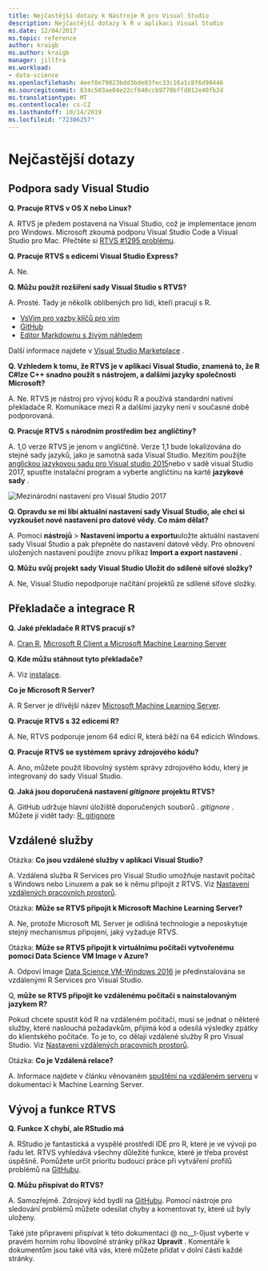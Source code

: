 ```yaml
---
title: Nejčastější dotazy k Nástroje R pro Visual Studio
description: Nejčastější dotazy k R v aplikaci Visual Studio
ms.date: 12/04/2017
ms.topic: reference
author: kraigb
ms.author: kraigb
manager: jillfra
ms.workload:
- data-science
ms.openlocfilehash: 4eef8e79023bdd3bde03fec33c16a1c8f6d90446
ms.sourcegitcommit: 034c503ae04e22cf840ccb9770bffd012e40fb2d
ms.translationtype: MT
ms.contentlocale: cs-CZ
ms.lasthandoff: 10/14/2019
ms.locfileid: "72306257"
---
```

# <a name="frequently-asked-questions"></a>Nejčastější dotazy

## <a name="visual-studio-support"></a>Podpora sady Visual Studio

**Q. Pracuje RTVS v OS X nebo Linux?**

A. RTVS je předem postavená na Visual Studio, což je implementace jenom pro Windows. Microsoft zkoumá podporu Visual Studio Code a Visual Studio pro Mac. Přečtěte si [RTVS #1295 problému](https://github.com/Microsoft/RTVS/issues/1295).

**Q. Pracuje RTVS s edicemi Visual Studio Express?**

A. Ne.

**Q. Můžu použít rozšíření sady Visual Studio s RTVS?**

A. Prosté. Tady je několik oblíbených pro lidi, kteří pracují s R.

- [VsVim pro vazby klíčů pro vim](https://marketplace.visualstudio.com/items?itemName=JaredParMSFT.VsVim)
- [GitHub](https://marketplace.visualstudio.com/items?itemName=GitHub.GitHubExtensionforVisualStudio)
- [Editor Markdownu s živým náhledem](https://marketplace.visualstudio.com/items?itemName=MadsKristensen.MarkdownEditor)

Další informace najdete v [Visual Studio Marketplace](https://marketplace.visualstudio.com/) .

**Q. Vzhledem k tomu, že RTVS je v aplikaci Visual Studio, znamená to, že R C#lze C++ snadno použít s nástrojem, a dalšími jazyky společnosti Microsoft?**

A. Ne. RTVS je nástroj pro vývoj kódu R a používá standardní nativní překladače R. Komunikace mezi R a dalšími jazyky není v současné době podporovaná.

**Q. Pracuje RTVS s národním prostředím bez angličtiny?**

A. 1,0 verze RTVS je jenom v angličtině. Verze 1,1 bude lokalizována do stejné sady jazyků, jako je samotná sada Visual Studio. Mezitím použijte [anglickou jazykovou sadu pro Visual studio 2015](https://www.microsoft.com/download/details.aspx?id=48157)nebo v sadě visual Studio 2017, spusťte instalační program a vyberte angličtinu na kartě **jazykové sady** .

![Mezinárodní nastavení pro Visual Studio 2017](media/FAQ-international-settings.png)

**Q. Opravdu se mi líbí aktuální nastavení sady Visual Studio, ale chci si vyzkoušet nové nastavení pro datové vědy. Co mám dělat?**

A. Pomocí **nástrojů** > **Nastavení importu a exportu**uložte aktuální nastavení sady Visual Studio a pak přepněte do nastavení datové vědy. Pro obnovení uložených nastavení použijte znovu příkaz **Import a export nastavení** .

**Q. Můžu svůj projekt sady Visual Studio Uložit do sdílené síťové složky?**

A. Ne, Visual Studio nepodporuje načítání projektů ze sdílené síťové složky.

## <a name="r-interpretersintegration"></a>Překladače a integrace R

**Q. Jaké překladače R RTVS pracují s?**

A. [Cran R](https://cran.r-project.org/), [Microsoft R Client a Microsoft Machine Learning Server](/machine-learning-server/)

**Q. Kde můžu stáhnout tyto překladače?**

A. Viz [instalace](installing-r-tools-for-visual-studio.md).

**Co je Microsoft R Server?**

A. R Server je dřívější název [Microsoft Machine Learning Server](/machine-learning-server/what-is-machine-learning-server).

**Q. Pracuje RTVS s 32 edicemi R?**

A. Ne, RTVS podporuje jenom 64 edicí R, která běží na 64 edicích Windows.

**Q. Pracuje RTVS se systémem správy zdrojového kódu?**

A. Ano, můžete použít libovolný systém správy zdrojového kódu, který je integrovaný do sady Visual Studio.

**Q. Jaká jsou doporučená nastavení *gitignore* projektu RTVS?**

A. GitHub udržuje hlavní úložiště doporučených souborů *. gitignore* . Můžete ji vidět tady: [R. gitignore](https://github.com/github/gitignore/blob/master/R.gitignore)

## <a name="remote-services"></a>Vzdálené služby

Otázka: **Co jsou vzdálené služby v aplikaci Visual Studio?**

A. Vzdálená služba R Services pro Visual Studio umožňuje nastavit počítač s Windows nebo Linuxem a pak se k němu připojit z RTVS. Viz [Nastavení vzdálených pracovních prostorů](setting-up-remote-r-workspaces.md).

Otázka: **Může se RTVS připojit k Microsoft Machine Learning Server?**

A. Ne, protože Microsoft ML Server je odlišná technologie a neposkytuje stejný mechanismus připojení, jaký vyžaduje RTVS.

Otázka: **Může se RTVS připojit k virtuálnímu počítači vytvořenému pomocí Data Science VM Image v Azure?**

A. Odpoví Image [Data Science VM-Windows 2016](https://azure.microsoft.com/services/virtual-machines/data-science-virtual-machines/) je předinstalována se vzdálenými R Services pro Visual Studio.

Q, **může se RTVS připojit ke vzdálenému počítači s nainstalovaným jazykem R?**

Pokud chcete spustit kód R na vzdáleném počítači, musí se jednat o některé služby, které naslouchá požadavkům, přijímá kód a odesílá výsledky zpátky do klientského počítače. To je to, co dělají vzdálené služby R pro Visual Studio. Viz [Nastavení vzdálených pracovních prostorů](setting-up-remote-r-workspaces.md).

Otázka: **Co je Vzdálená relace?**

A. Informace najdete v článku věnovaném [spuštění na vzdáleném serveru](/machine-learning-server/r/how-to-execute-code-remotely) v dokumentaci k Machine Learning Server.

## <a name="rtvs-development-and-features"></a>Vývoj a funkce RTVS

**Q. Funkce X chybí, ale RStudio má**

A. RStudio je fantastická a vyspělé prostředí IDE pro R, které je ve vývoji po řadu let. RTVS vyhledává všechny důležité funkce, které je třeba provést úspěšně. Pomůžete určit prioritu budoucí práce při vytváření profilů problémů na [GitHubu](https://github.com/Microsoft/RTVS/issues/).

**Q. Můžu přispívat do RTVS?**

A. Samozřejmě. Zdrojový kód bydlí na [GitHubu](https://github.com/microsoft/RTVS). Pomocí nástroje pro sledování problémů můžete odesílat chyby a komentovat ty, které už byly uloženy.

Také jste připraveni přispívat k této dokumentaci @ no__t-0just vyberte v pravém horním rohu libovolné stránky příkaz **Upravit** . Komentáře k dokumentům jsou také vítá vás, které můžete přidat v dolní části každé stránky.

